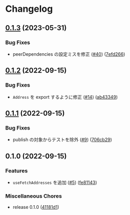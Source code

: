 # Changelog

## [0.1.3](https://github.com/jp-postal-code/react/compare/react-v0.1.2...react-v0.1.3) (2023-05-31)


### Bug Fixes

* peerDependencies の設定ミスを修正 ([#40](https://github.com/jp-postal-code/react/issues/40)) ([7efd266](https://github.com/jp-postal-code/react/commit/7efd266f23fe91a04c429114b6680a6f206540ca))

## [0.1.2](https://github.com/jp-postal-code/react/compare/react-v0.1.1...react-v0.1.2) (2022-09-15)


### Bug Fixes

* `Address` を export するように修正 ([#14](https://github.com/jp-postal-code/react/issues/14)) ([ab43349](https://github.com/jp-postal-code/react/commit/ab433490def866a04e46b7cee258251d8e7e5b8f))

## [0.1.1](https://github.com/jp-postal-code/react/compare/react-v0.1.0...react-v0.1.1) (2022-09-15)


### Bug Fixes

* publish の対象からテストを除外 ([#9](https://github.com/jp-postal-code/react/issues/9)) ([706cb29](https://github.com/jp-postal-code/react/commit/706cb29bb48324b0cbdbe5033e44ec2622a9e0c9))

## 0.1.0 (2022-09-15)


### Features

* `useFetchAddresses` を追加 ([#5](https://github.com/jp-postal-code/react/issues/5)) ([fe81143](https://github.com/jp-postal-code/react/commit/fe811434b7a33a62bdb6604a5b486506c8093e2d))


### Miscellaneous Chores

* release 0.1.0 ([41181d1](https://github.com/jp-postal-code/react/commit/41181d1ecd44912ebfb3b77f9a9a93940836ce30))
